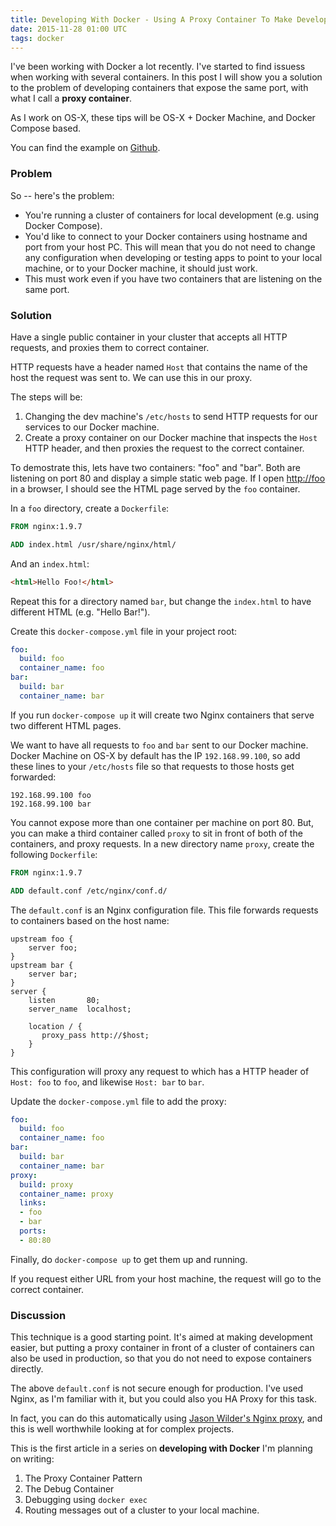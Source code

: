 ```yaml
---
title: Developing With Docker - Using A Proxy Container To Make Development Easier
date: 2015-11-28 01:00 UTC
tags: docker
---
```

I've been working with Docker a lot recently. I've started to find issuess when working with several containers. In this post I will show you a solution to the problem of developing containers that expose the same port, with what I call a **proxy container**.

As I work on OS-X, these tips will be OS-X + Docker Machine, and Docker Compose based.

You can find the example on [Github](https://github.com/alexec/docker-proxy-container-example).

### Problem

So -- here's the problem:

* You're running a cluster of containers for local development (e.g. using Docker Compose).
* You'd like to connect to your Docker containers using hostname and port from your host PC. This will mean that you do not need to change any configuration when developing or testing apps to point to your local machine, or to your Docker machine, it should just work.
* This must work even if you have two containers that are listening on the same port.

### Solution

Have a single public container in your cluster that accepts all HTTP requests, and proxies them to correct container.

HTTP requests have a header named `Host` that contains the name of the host the request was sent to. We can use this in our proxy.

The steps will be:

1. Changing the dev machine's `/etc/hosts` to send HTTP requests for our services to our Docker machine.
2. Create a proxy container on our Docker machine that inspects the `Host` HTTP header, and then proxies the request to the correct container.

To demostrate this, lets have two containers: "foo" and "bar". Both are listening on port 80 and display a simple static web page. If I open <http://foo> in a browser, I should see the HTML page served by the `foo` container.

In a `foo` directory, create a `Dockerfile`:

~~~Dockerfile
FROM nginx:1.9.7

ADD index.html /usr/share/nginx/html/
~~~

And an `index.html`:

~~~html
<html>Hello Foo!</html>
~~~

Repeat this for a directory named `bar`, but change the `index.html` to have different HTML (e.g. "Hello Bar!").

Create this `docker-compose.yml` file in your project root:

~~~yml
foo:
  build: foo
  container_name: foo
bar:
  build: bar
  container_name: bar
~~~

If you run `docker-compose up` it will create two Nginx containers that serve two different HTML pages.

We want to have all requests to `foo` and `bar` sent to our Docker machine. Docker Machine on OS-X by default has the IP `192.168.99.100`, so add these lines to your `/etc/hosts` file so that requests to those hosts get forwarded:

~~~
192.168.99.100 foo
192.168.99.100 bar
~~~

You cannot expose more than one container per machine on port 80. But, you can make a third container called `proxy` to sit in front of both of the containers, and proxy requests. In a new directory name `proxy`, create the following `Dockerfile`:

~~~Dockerfile
FROM nginx:1.9.7

ADD default.conf /etc/nginx/conf.d/
~~~

The `default.conf` is an Nginx configuration file. This file forwards requests to containers based on the host name:

~~~
upstream foo {
    server foo;
}
upstream bar {
    server bar;
}
server {
    listen       80;
    server_name  localhost;

    location / {
       proxy_pass http://$host;
    }
}
~~~

This configuration will proxy any request to which has a HTTP header of `Host: foo` to `foo`, and likewise `Host: bar` to `bar`.

Update the `docker-compose.yml` file to add the proxy:

~~~yml
foo:
  build: foo
  container_name: foo
bar:
  build: bar
  container_name: bar
proxy:
  build: proxy
  container_name: proxy
  links:
  - foo
  - bar
  ports:
  - 80:80
~~~

Finally, do `docker-compose up` to get them up and running.

If you request either URL from your host machine, the request will go to the correct container.

### Discussion

This technique is a good starting point. It's aimed at making development easier, but putting a proxy container in front of a cluster of containers can also be used in production, so that you do not need to expose containers directly.

The above `default.conf` is not secure enough for production. I've used Nginx, as I'm familiar with it, but you could also you HA Proxy for this task.

In fact, you can do this automatically using [Jason Wilder's Nginx proxy](http://jasonwilder.com/blog/2014/03/25/automated-nginx-reverse-proxy-for-docker/), and this is well worthwhile looking at for complex projects.

This is the first article in a series on **developing with Docker** I'm planning on writing:

1. The Proxy Container Pattern
2. The Debug Container
3. Debugging using `docker exec`
4. Routing messages out of a cluster to your local machine.